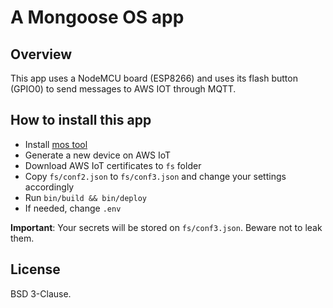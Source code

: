 # A Mongoose OS app

## Overview

This app uses a NodeMCU board (ESP8266) and uses its flash button (GPIO0) to
send messages to AWS IOT through MQTT.

## How to install this app

- Install [mos tool](https://mongoose-os.com/software.html)
- Generate a new device on AWS IoT
- Download AWS IoT certificates to `fs` folder
- Copy `fs/conf2.json` to `fs/conf3.json` and change your settings accordingly
- Run `bin/build && bin/deploy`
- If needed, change `.env`

**Important**: Your secrets will be stored on `fs/conf3.json`. Beware not to
leak them.

## License

BSD 3-Clause.
